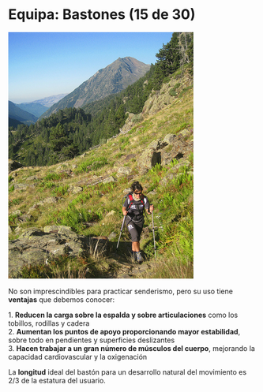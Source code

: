 # Equipa: Bastones (15 de 30)

![Equiparse: bastones](img/6143531548_520122180b.jpg)

No son imprescindibles para practicar senderismo, pero su uso tiene **ventajas** que debemos conocer:

1\. **Reducen la carga sobre la espalda y sobre articulaciones** como los tobillos, rodillas y cadera  
2\. **Aumentan los puntos de apoyo proporcionando mayor estabilidad**, sobre todo en pendientes y superficies deslizantes  
3\. **Hacen trabajar a un gran número de músculos del cuerpo**, mejorando la capacidad cardiovascular y la oxigenación

La **longitud** ideal del bastón para un desarrollo natural del movimiento es 2/3 de la estatura del usuario.

